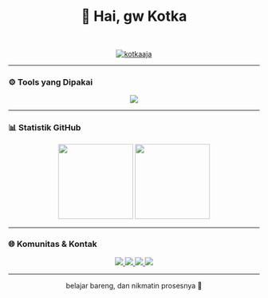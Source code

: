 <h1 align="center">👋 Hai, gw Kotka</h1>

<br>

<p align="center">
  <a href="https://github.com/ryo-ma/github-profile-trophy">
    <img src="https://github-profile-trophy.vercel.app/?username=kotkaaja&theme=dracula&column=7&no-frame=true&no-bg=true" alt="kotkaaja"/>
  </a>
</p>

---

### ⚙️ Tools yang Dipakai
<p align="center">
  <a href="https://skillicons.dev">
    <img src="https://skillicons.dev/icons?i=lua,python,java,js,kotlin,html,flutter,react,vscode,git&perline=6" />
  </a>
</p>

---

### 📊 Statistik GitHub
<p align="center">
  <img 
    src="https://github-readme-stats.vercel.app/api?username=kotkaaja&show_icons=true&theme=tokyonight&hide_border=true&include_all_commits=true&count_private=true" 
    height="150"
  />
  <img 
    src="https://github-readme-stats.vercel.app/api/top-langs/?username=kotkaaja&layout=compact&theme=tokyonight&hide_border=true&langs_count=6" 
    height="150"
  />
</p>

---

### 🌐 Komunitas & Kontak
<p align="center">
  <a href="mailto:kotkapatch@gmail.com" target="_blank">
    <img src="https://img.shields.io/badge/Gmail-D14836?style=for-the-badge&logo=gmail&logoColor=white" />
  </a>
  <a href="https://discord.gg/yourserver" target="_blank">
    <img src="https://img.shields.io/badge/Discord-5865F2?style=for-the-badge&logo=discord&logoColor=white" />
  </a>
  <a href="https://tiktok.com/@kotkaaja" target="_blank">
    <img src="https://img.shields.io/badge/TikTok-000000?style=for-the-badge&logo=tiktok&logoColor=white" />
  </a>
  <a href="https://youtube.com/@kotkaaja" target="_blank">
    <img src="https://img.shields.io/badge/YouTube-FF0000?style=for-the-badge&logo=youtube&logoColor=white" />
  </a>
</p>

---

<p align="center">
   belajar bareng, dan nikmatin prosesnya 🚀
</p>
